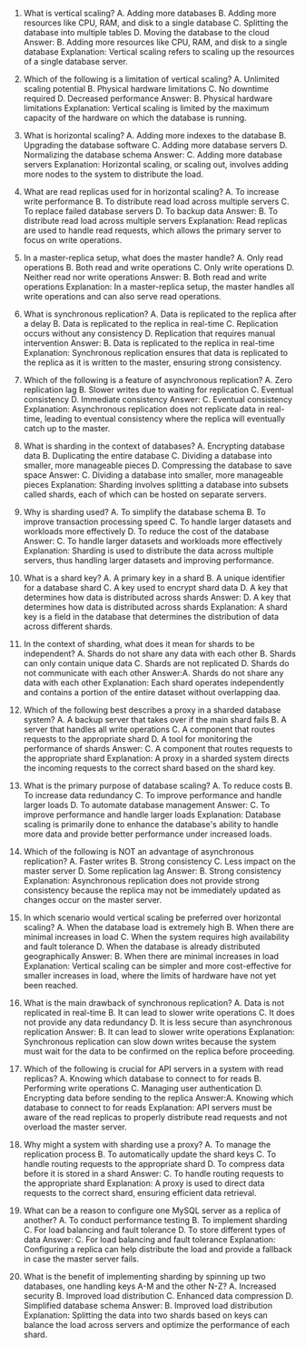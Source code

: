 
1. What is vertical scaling?
A. Adding more databases
B. Adding more resources like CPU, RAM, and disk to a single database
C. Splitting the database into multiple tables
D. Moving the database to the cloud
Answer: B. Adding more resources like CPU, RAM, and disk to a single database
Explanation: Vertical scaling refers to scaling up the resources of a single database server.

2. Which of the following is a limitation of vertical scaling?
A. Unlimited scaling potential
B. Physical hardware limitations
C. No downtime required
D. Decreased performance
Answer: B. Physical hardware limitations
Explanation: Vertical scaling is limited by the maximum capacity of the hardware on which the database is running.

3. What is horizontal scaling?
A. Adding more indexes to the database
B. Upgrading the database software
C. Adding more database servers
D. Normalizing the database schema
Answer: C. Adding more database servers
Explanation: Horizontal scaling, or scaling out, involves adding more nodes to the system to distribute the load.

4. What are read replicas used for in horizontal scaling?
A. To increase write performance
B. To distribute read load across multiple servers
C. To replace failed database servers
D. To backup data
Answer: B. To distribute read load across multiple servers
Explanation: Read replicas are used to handle read requests, which allows the primary server to focus on write operations.

5. In a master-replica setup, what does the master handle?
A. Only read operations
B. Both read and write operations
C. Only write operations
D. Neither read nor write operations
Answer: B. Both read and write operations
Explanation: In a master-replica setup, the master handles all write operations and can also serve read operations.

6. What is synchronous replication?
A. Data is replicated to the replica after a delay
B. Data is replicated to the replica in real-time
C. Replication occurs without any consistency
D. Replication that requires manual intervention
Answer: B. Data is replicated to the replica in real-time
Explanation: Synchronous replication ensures that data is replicated to the replica as it is written to the master, ensuring strong consistency.

7. Which of the following is a feature of asynchronous replication?
A. Zero replication lag
B. Slower writes due to waiting for replication
C. Eventual consistency
D. Immediate consistency
Answer: C. Eventual consistency
Explanation: Asynchronous replication does not replicate data in real-time, leading to eventual consistency where the replica will eventually catch up to the master.

8. What is sharding in the context of databases?
A. Encrypting database data
B. Duplicating the entire database
C. Dividing a database into smaller, more manageable pieces
D. Compressing the database to save space
Answer: C. Dividing a database into smaller, more manageable pieces
Explanation: Sharding involves splitting a database into subsets called shards, each of which can be hosted on separate servers.

9. Why is sharding used?
A. To simplify the database schema
B. To improve transaction processing speed
C. To handle larger datasets and workloads more effectively
D. To reduce the cost of the database
Answer: C. To handle larger datasets and workloads more effectively
Explanation: Sharding is used to distribute the data across multiple servers, thus handling larger datasets and improving performance.

10. What is a shard key?
A. A primary key in a shard
B. A unique identifier for a database shard
C. A key used to encrypt shard data
D. A key that determines how data is distributed across shards
Answer: D. A key that determines how data is distributed across shards
Explanation: A shard key is a field in the database that determines the distribution of data across different shards.

11. In the context of sharding, what does it mean for shards to be independent?
A. Shards do not share any data with each other
B. Shards can only contain unique data
C. Shards are not replicated
D. Shards do not communicate with each other
Answer:A. Shards do not share any data with each other
Explanation: Each shard operates independently and contains a portion of the entire dataset without overlapping daa.

12. Which of the following best describes a proxy in a sharded database system?
A. A backup server that takes over if the main shard fails
B. A server that handles all write operations
C. A component that routes requests to the appropriate shard
D. A tool for monitoring the performance of shards
Answer: C. A component that routes requests to the appropriate shard
Explanation: A proxy in a sharded system directs the incoming requests to the correct shard based on the shard key.

13. What is the primary purpose of database scaling?
A. To reduce costs
B. To increase data redundancy
C. To improve performance and handle larger loads
D. To automate database management
Answer: C. To improve performance and handle larger loads
Explanation: Database scaling is primarily done to enhance the database's ability to handle more data and provide better performance under increased loads.

14. Which of the following is NOT an advantage of asynchronous replication?
A. Faster writes
B. Strong consistency
C. Less impact on the master server
D. Some replication lag
Answer: B. Strong consistency
Explanation: Asynchronous replication does not provide strong consistency because the replica may not be immediately updated as changes occur on the master server.

15. In which scenario would vertical scaling be preferred over horizontal scaling?
A. When the database load is extremely high
B. When there are minimal increases in load
C. When the system requires high availability and fault tolerance
D. When the database is already distributed geographically
Answer: B. When there are minimal increases in load
Explanation: Vertical scaling can be simpler and more cost-effective for smaller increases in load, where the limits of hardware have not yet been reached.

16. What is the main drawback of synchronous replication?
A. Data is not replicated in real-time
B. It can lead to slower write operations
C. It does not provide any data redundancy
D. It is less secure than asynchronous replication
Answer: B. It can lead to slower write operations
Explanation: Synchronous replication can slow down writes because the system must wait for the data to be confirmed on the replica before proceeding.

17. Which of the following is crucial for API servers in a system with read replicas?
A. Knowing which database to connect to for reads
B. Performing write operations
C. Managing user authentication
D. Encrypting data before sending to the replica
Answer:A. Knowing which database to connect to for reads
Explanation: API servers must be aware of the read replicas to properly distribute read requests and not overload the master server.

18. Why might a system with sharding use a proxy?
A. To manage the replication process
B. To automatically update the shard keys
C. To handle routing requests to the appropriate shard
D. To compress data before it is stored in a shard
Answer: C. To handle routing requests to the appropriate shard
Explanation: A proxy is used to direct data requests to the correct shard, ensuring efficient data retrieval.

19. What can be a reason to configure one MySQL server as a replica of another?
A. To conduct performance testing
B. To implement sharding
C. For load balancing and fault tolerance
D. To store different types of data
Answer: C. For load balancing and fault tolerance
Explanation: Configuring a replica can help distribute the load and provide a fallback in case the master server fails.

20. What is the benefit of implementing sharding by spinning up two databases, one handling keys A-M and the other N-Z?
A. Increased security
B. Improved load distribution
C. Enhanced data compression
D. Simplified database schema
Answer: B. Improved load distribution
Explanation: Splitting the data into two shards based on keys can balance the load across servers and optimize the performance of each shard.